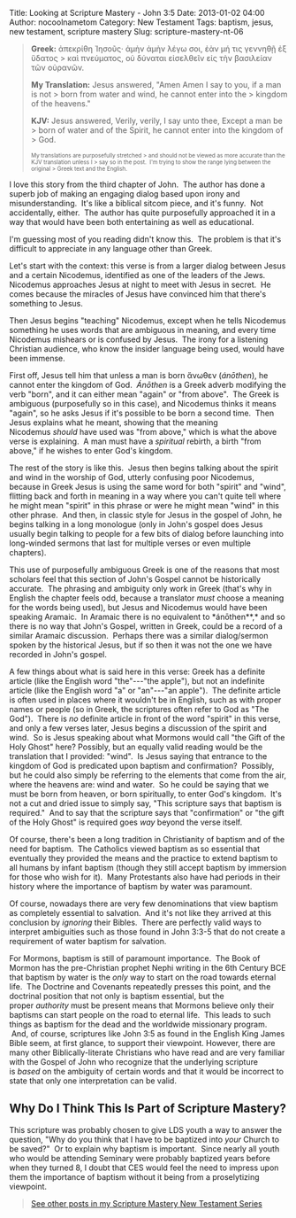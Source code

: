 Title: Looking at Scripture Mastery - John 3:5
Date: 2013-01-02 04:00
Author: nocoolnametom
Category: New Testament
Tags: baptism, jesus, new testament, scripture mastery
Slug: scripture-mastery-nt-06

> **Greek:** ἀπεκρίθη Ἰησοῦς· ἀμὴν ἀμὴν λέγω σοι, ἐὰν μή τις γεννηθῇ ἐξ
> ὕδατος >  καὶ πνεύματος, οὐ δύναται εἰσελθεῖν εἰς τὴν βασιλείαν τῶν οὐρανῶν.
>
> **My Translation:** Jesus answered, "Amen Amen I say to you, if a man
> is not >  born from water and wind, he cannot enter into the >  kingdom of the heavens."
>
> **KJV:** Jesus answered, Verily, verily, I say unto thee, Except a man
> be >  born of water and of the Spirit, he cannot enter into the kingdom of >  God.<!--more-->
>
> <span style="font-size: x-small;">My translations are purposefully
> stretched >  and should not be viewed as more accurate than the KJV translation
> unless I >  say so in the post.  I'm trying to show the range lying between the
> original >  Greek text and the English.</span>

I love this story from the third chapter of John.  The author has done a
superb job of making an engaging dialog based upon irony and misunderstanding.
 It's like a biblical sitcom piece, and it's funny.  Not accidentally,
either.  The author has quite purposefully approached it in a way that would have
been both entertaining as well as educational.

I'm guessing most of you reading didn't know this.  The problem is that
it's difficult to appreciate in any language other than Greek.

Let's start with the context: this verse is from a larger dialog between
Jesus and a certain Nicodemus, identified as one of the leaders of the Jews. Nicodemus approaches Jesus at night to meet with Jesus in secret.  He
comes because the miracles of Jesus have convinced him that there's something
to Jesus.

Then Jesus begins "teaching" Nicodemus, except when he tells Nicodemus
something he uses words that are ambiguous in meaning, and every time Nicodemus
mishears or is confused by Jesus.  The irony for a listening Christian audience,
who know the insider language being used, would have been immense.

First off, Jesus tell him that unless a man is born ἄνωθεν (*ánōthen*),
he cannot enter the kingdom of God.  *Ánōthen* is a Greek adverb modifying
the verb "born", and it can either mean "again" or "from above".  The Greek is
ambiguous (purposefully so in this case), and Nicodemus thinks it means "again",
so he asks Jesus if it's possible to be born a second time.  Then Jesus
explains what he meant, showing that the meaning Nicodemus *should* have used was
"from above," which is what the above verse is explaining.  A man must have
a *spiritual* rebirth, a birth "from above," if he wishes to enter God's
kingdom.

The rest of the story is like this.  Jesus then begins talking about the
spirit and wind in the worship of God, utterly confusing poor Nicodemus,
because in Greek Jesus is using the same word for both "spirit" and "wind",
flitting back and forth in meaning in a way where you can't quite tell where he might
mean "spirit" in this phrase or were he might mean "wind" in this other
phrase.  And then, in classic style for Jesus in the gospel of John, he begins
talking in a long monologue (only in John's gospel does Jesus usually begin talking
to people for a few bits of dialog before launching into long-winded sermons that
last for multiple verses or even multiple chapters).

This use of purposefully ambiguous Greek is one of the reasons that
most scholars feel that this section of John's Gospel cannot be
historically accurate.  The phrasing and ambiguity only work in Greek (that's why in
English the chapter feels odd, because a translator *must* choose a meaning for
the words being used), but Jesus and Nicodemus would have been speaking
Aramaic.  In Aramaic there is no equivalent to \*ánōthen\*\*,\* and so there is no
way that John's Gospel, written in Greek, could be a record of a similar
Aramaic discussion.  Perhaps there was a similar dialog/sermon spoken by the
historical Jesus, but if so then it was not the one we have recorded in John's
gospel.

A few things about what is said here in this verse: Greek has a definite
article (like the English word "the"---"the apple"), but not an indefinite
article (like the English word "a" or "an"---"an apple").  The definite article is
often used in places where it wouldn't be in English, such as with proper names or
people (so in Greek, the scriptures often refer to God as "The God").  There
is *no* definite article in front of the word "spirit" in this verse, and only
a few verses later, Jesus begins a discussion of the spirit and wind.  So is
Jesus speaking about what Mormons would call "the Gift of the Holy Ghost"
here? Possibly, but an equally valid reading would be the translation that I
provided: "wind".  Is Jesus saying that entrance to the kingdom of God is
predicated upon baptism and confirmation?  Possibly, but he could also simply be
referring to the elements that come from the air, where the heavens are: wind and
water.  So he could be saying that we must be born from heaven, or born
spiritually, to enter God's kingdom.  It's not a cut and dried issue to simply say,
"This scripture says that baptism is required."  And to say that the
scripture says that "confirmation" or "the gift of the Holy Ghost" is required
goes *way* beyond the verse itself.

Of course, there's been a long tradition in Christianity of baptism and
of the need for baptism.  The Catholics viewed baptism as so essential that
eventually they provided the means and the practice to extend baptism to all
humans by infant baptism (though they still accept baptism by immersion for those
who wish for it).  Many Protestants also have had periods in their history where
the importance of baptism by water was paramount.

Of course, nowadays there are very few denominations that view baptism
as completely essential to salvation.  And it's not like they arrived at
this conclusion by *ignoring* their Bibles.  There are perfectly valid ways
to interpret ambiguities such as those found in John 3:3-5 that do not
create a requirement of water baptism for salvation.

For Mormons, baptism is still of paramount importance.  The Book of
Mormon has the pre-Christian prophet Nephi writing in the 6th Century BCE that
baptism by water is the *only* way to start on the road towards eternal life.  The
Doctrine and Covenants repeatedly presses this point, and the doctrinal position
that not only is baptism essential, but the proper *authority* must be present
means that Mormons believe only their baptisms can start people on the road to
eternal life.  This leads to such things as baptism for the dead and the
worldwide missionary program.  And, of course, scriptures like John 3:5 as found
in the English King James Bible seem, at first glance, to support their
viewpoint. However, there are many other Biblically-literate Christians who have
read and are very familiar with the Gospel of John who recognize that the
underlying scripture is *based* on the ambiguity of certain words and that it
would be incorrect to state that only one interpretation can be valid.

Why Do I Think This Is Part of Scripture Mastery?
-------------------------------------------------

This scripture was probably chosen to give LDS youth a way to answer
the question, "Why do you think that I have to be baptized
into *your* Church to be saved?"  Or to explain why baptism is important.  Since nearly all
youth who would be attending Seminary were probably baptized years before when
they turned 8, I doubt that CES would feel the need to impress upon them the
importance of baptism without it being from a proselytizing viewpoint.

> [See other posts in my Scripture Mastery New Testament Series][]

  [See other posts in my Scripture Mastery New Testament Series]: |filename|scripture-mastery-new-testament.md "Scripture Mastery: New Testament"
